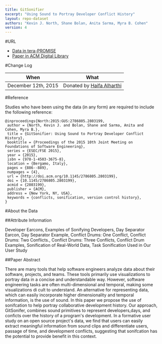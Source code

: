 ```yaml
---
title: GitSonifier
excerpt: "Using Sound to Portray Developer Conflict History"
layout: repo-dataset
authors: "Kevin J. North, Shane Bolan, Anita Sarma, Myra B. Cohen"
version: 4
---
```


#URL

* [Data in tera-PROMISE](https://terapromise.csc.ncsu.edu:8443/!/#repo/view/head/other/sonifier)
* [Paper in ACM Digital Library](http://dl.acm.org/citation.cfm?id=2803199)

#Change Log

When | What
---- | ----
December 12th, 2015 | Donated by [Haifa Alharthi](mailto:halha060@uottawa.ca)

#Reference

Studies who have been using the data (in any form) are required to include the following reference:

```
@inproceedings{North:2015:GUS:2786805.2803199,
 author = {North, Kevin J. and Bolan, Shane and Sarma, Anita and Cohen, Myra B.},
 title = {GitSonifier: Using Sound to Portray Developer Conflict History},
 booktitle = {Proceedings of the 2015 10th Joint Meeting on Foundations of Software Engineering},
 series = {ESEC/FSE 2015},
 year = {2015},
 isbn = {978-1-4503-3675-8},
 location = {Bergamo, Italy},
 pages = {886--889},
 numpages = {4},
 url = {http://doi.acm.org/10.1145/2786805.2803199},
 doi = {10.1145/2786805.2803199},
 acmid = {2803199},
 publisher = {ACM},
 address = {New York, NY, USA},
 keywords = {conflicts, sonification, version control history},
} 
```

#About the Data

##Attribute Information

Developer Earcons, Examples of Sonifying Developers,  Day Separator Earcon,  Day Separator Example,  Conflict Drums: One Conflict,  Conflict Drums: Two Conflicts.,  Conflict Drums: Three Conflicts,  Conflict Drum Examples,  Sonification of Real-World Data,  Task Sonification Used in Our User Study 

##Paper Abstract

There are many tools that help software engineers analyze data about their software, projects, and teams. These tools primarily use visualizations to portray data in a concise and understandable way. However, software engineering tasks are often multi-dimensional and temporal, making some visualizations di cult to understand. An alternative for representing data, which can easily incorporate higher dimensionality and temporal information, is the use of sound. In this paper we propose the use of sonifcation to help portray collaborative development history. Our approach, GitSonifer, combines sound primitives to represent developers,days, and conficts over the history of a program's development. In a formative user study on an open source project's data, we find that users can easily extract meaningful information from sound clips and differentiate users, passage of time, and development conflicts, suggesting that sonifcation has the potential to provide benefit in this context.